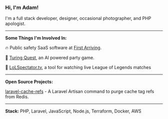 ### Hi, I'm Adam!

I'm a full stack developer, designer, occasional photographer, and PHP apologist.

___

**Some Things I'm Involved In:**

🔥 Public safety SaaS software at [First Arriving](https://firstarriving.com).

🤖  [Turing Quest](https://turingquest.com/), an AI powered party game.

👾 [LoLSpectator.tv](https://lolspectator.tv), a tool for watching live League of Legends matches

___

**Open Source Projects:**

[laravel-cache-refs](https://github.com/aprivette/laravel-cache-refs) - A Laravel Artisan command to purge cache tag refs from Redis.

___

**Stack:** PHP, Laravel, JavaScript, Node.js, Terraform, Docker, AWS
